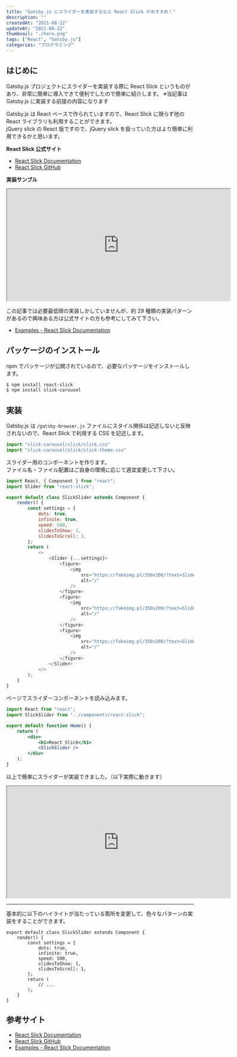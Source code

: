 ```yaml
---
title: "Gatsby.js にスライダーを実装するなら React Slick がおすすめ！"
description: ""
createdAt: "2021-08-22"
updateAt: "2021-08-22"
thumbnail: "./hero.png"
tags: ["React", "Gatsby.js"]
categories: "プログラミング"
---
```


## はじめに

Gatsby.js プロジェクトにスライダーを実装する際に React Slick というものがあり、非常に簡単に導入できて便利でしたので簡単に紹介します。
<span class="block text-sm text-gray-700">※当記事は Gatsby.js に実装する前提の内容になります</span>

Gatsby.js は React ベースで作られていますので、React Slick に限らず他の React ライブラリも利用することができます。  
jQuery slick の React 版ですので、jQuery slick を扱っていた方はより簡単に利用できるかと思います。

**React Slick 公式サイト**

- [React Slick Documentation](https://react-slick.neostack.com/)
- [React Slick GitHub](https://github.com/akiran/react-slick)

**実装サンプル**

<iframe title="React Slink Sample" src="https://react-slick-demo.netlify.app/" width="600" height="300"></iframe>

この記事では必要最低限の実装しかしていませんが、約 29 種類の実装パターンがあるので興味ある方は公式サイトの方も参考にしてみて下さい。

- [Examples - React Slick Documentation](https://react-slick.neostack.com/docs/example/simple-slider)

## パッケージのインストール

npm でパッケージが公開されているので、必要なパッケージをインストールします。

```bash
$ npm install react-slick
$ npm install slick-carousel
```

## 実装

Gatsby.js は `/gatsby-browser.js` ファイルにスタイル関係は記述しないと反映されないので、React Slick で利用する CSS を記述します。

```js:title=gatsby-browser.js
import "slick-carousel/slick/slick.css"
import "slick-carousel/slick/slick-theme.css"
```

スライダー用のコンポーネントを作ります。  
ファイル名・ファイル配置はご自身の環境に応じて適宜変更して下さい。

```jsx:title=src/components/react-slick.js
import React, { Component } from "react";
import Slider from "react-slick";

export default class SlickSlider extends Component {
	render() {
		const settings = {
			dots: true,
			infinite: true,
			speed: 500,
			slidesToShow: 1,
			slidesToScroll: 1,
		};
		return (
			<>
				<Slider {...settings}>
					<figure>
						<img
							src="https://fakeimg.pl/350x200/?text=Slider1&font=lobster"
							alt="/"
						/>
					</figure>
					<figure>
						<img
							src="https://fakeimg.pl/350x200/?text=Slider2&font=lobster"
							alt="/"
						/>
					</figure>
					<figure>
						<img
							src="https://fakeimg.pl/350x200/?text=Slider3&font=lobster"
							alt="/"
						/>
					</figure>
				</Slider>
			</>
		);
	}
}
```

ページでスライダーコンポーネントを読み込みます。

```jsx
import React from "react";
import SlickSlider from "../components/react-slick";

export default function Home() {
	return (
		<div>
			<h1>React Slick</h1>
			<SlickSlider />
		</div>
	);
}
```

以上で簡単にスライダーが実装できました。（以下実際に動きます）

<iframe title="React Slink Sample" src="https://react-slick-demo.netlify.app/" width="600" height="300"></iframe>

---

基本的に以下のハイライトが当たっている箇所を変更して、色々なパターンの実装をすることができます。

```jsx{3-9}
export default class SlickSlider extends Component {
	render() {
		const settings = {
			dots: true,
			infinite: true,
			speed: 500,
			slidesToShow: 1,
			slidesToScroll: 1,
		};
		return (
			// ...
		);
	}
}
```

## 参考サイト

- [React Slick Documentation](https://react-slick.neostack.com/)
- [React Slick GitHub](https://github.com/akiran/react-slick)
- [Examples - React Slick Documentation](https://react-slick.neostack.com/docs/example/simple-slider)
